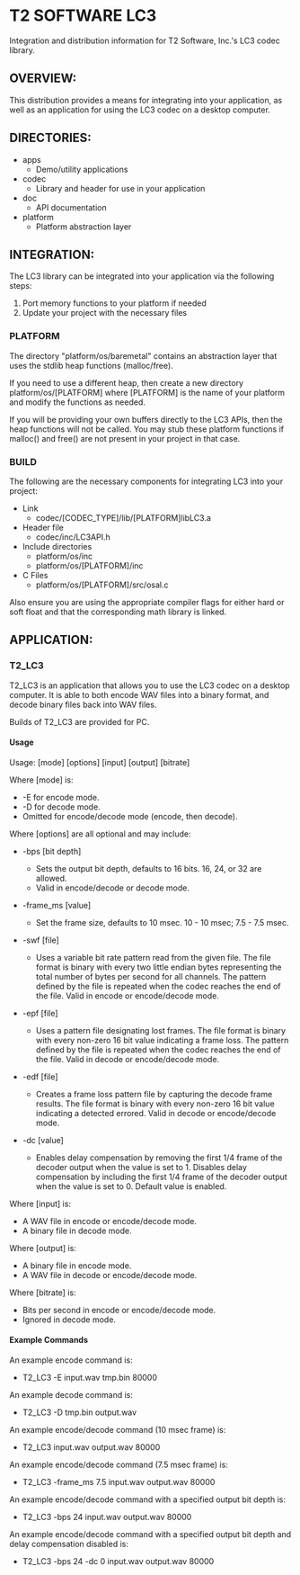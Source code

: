 # T2 SOFTWARE LC3

Integration and distribution information for T2 Software, Inc.'s LC3 codec library.

## OVERVIEW:

This distribution provides a means for integrating into your application, as well as an application for using the LC3 codec on a desktop computer.

## DIRECTORIES:

- apps
   - Demo/utility applications
- codec
   - Library and header for use in your application
- doc
   - API documentation
- platform
   - Platform abstraction layer

## INTEGRATION:

The LC3 library can be integrated into your application via the following steps:

1. Port memory functions to your platform if needed
2. Update your project with the necessary files

### PLATFORM

The directory "platform/os/baremetal" contains an abstraction layer that uses the stdlib heap functions (malloc/free).

If you need to use a different heap, then create a new directory platform/os/[PLATFORM] where [PLATFORM] is the name of your platform and modify the functions as needed.

If you will be providing your own buffers directly to the LC3 APIs, then the heap functions will not be called. You may stub these platform functions if malloc() and free() are not present in your project in that case.

### BUILD

The following are the necessary components for integrating LC3 into your project:

- Link
	- codec/[CODEC_TYPE]/lib/[PLATFORM]libLC3.a
- Header file
	- codec/inc/LC3API.h
- Include directories
	- platform/os/inc
	- platform/os/[PLATFORM]/inc
- C Files
	- platform/os/[PLATFORM]/src/osal.c

Also ensure you are using the appropriate compiler flags for either hard or soft float and that the corresponding math library is linked.

## APPLICATION:

### T2_LC3

T2_LC3 is an application that allows you to use the LC3 codec on a desktop computer. It is able to both encode WAV files into a binary format, and decode binary files back into WAV files.

Builds of T2_LC3 are provided for PC.

#### Usage

Usage: [mode] [options] [input] [output] [bitrate]

Where [mode] is:

- -E for encode mode.
- -D for decode mode.
- Omitted for encode/decode mode (encode, then decode).

Where [options] are all optional and may include:

- -bps [bit depth]
	- Sets the output bit depth, defaults to 16 bits. 16, 24, or 32 are allowed.
	- Valid in encode/decode or decode mode.

- -frame_ms [value]
	- Set the frame size, defaults to 10 msec.  10 - 10 msec; 7.5 - 7.5 msec.

- -swf [file]
	- Uses a variable bit rate pattern read from the given file. The file format is binary with every two little endian bytes representing the total number of bytes per second for all channels. The pattern defined by the file is repeated when the codec reaches the end of the file. Valid in encode or encode/decode mode.

- -epf [file]
	- Uses a pattern file designating lost frames. The file format is binary with every non-zero 16 bit value indicating a frame loss. The pattern defined by the file is repeated when the codec reaches the end of the file. Valid in decode or encode/decode mode.

- -edf [file]
	- Creates a frame loss pattern file by capturing the decode frame results. The file format is binary with every non-zero 16 bit value indicating a detected errored. Valid in decode or encode/decode mode.

- -dc [value]
	- Enables delay compensation by removing the first 1/4 frame of the decoder output when the value is set to 1. Disables delay compensation by including the first 1/4 frame of the decoder output when the value is set to 0. Default value is enabled.

Where [input] is:

- A WAV file in encode or encode/decode mode.
- A binary file in decode mode.

Where [output] is:

- A binary file in encode mode.
- A WAV file in decode or encode/decode mode.

Where [bitrate] is:

- Bits per second in encode or encode/decode mode.
- Ignored in decode mode.

#### Example Commands

An example encode command is:

- T2_LC3 -E input.wav tmp.bin 80000

An example decode command is:

- T2_LC3 -D tmp.bin output.wav

An example encode/decode command (10 msec frame) is:

- T2_LC3 input.wav output.wav 80000

An example encode/decode command (7.5 msec frame) is:

- T2_LC3 -frame\_ms 7.5 input.wav output.wav 80000

An example encode/decode command with a specified output bit depth is:

- T2_LC3 -bps 24 input.wav output.wav 80000

An example encode/decode command with a specified output bit depth and delay compensation disabled is:

- T2_LC3 -bps 24 -dc 0 input.wav output.wav 80000